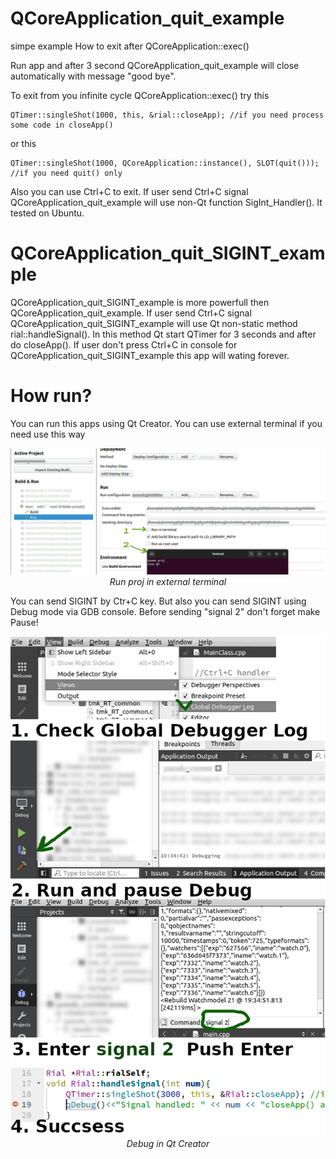 # QCoreApplication_quit_example
 simpe example How to exit after QCoreApplication::exec()
 
 Run app and after 3 second QCoreApplication_quit_example will close automatically with message "good bye".
 
 To exit from you infinite cycle QCoreApplication::exec()
 try this
 
    QTimer::singleShot(1000, this, &rial::closeApp); //if you need process some code in closeApp()
 or this
 
    QTimer::singleShot(1000, QCoreApplication::instance(), SLOT(quit())); //if you need quit() only

Also you can use Ctrl+C to exit. If user send Ctrl+C signal QCoreApplication_quit_example will use non-Qt function SigInt_Handler(). It tested on Ubuntu.

# QCoreApplication_quit_SIGINT_example
QCoreApplication_quit_SIGINT_example is more powerfull then QCoreApplication_quit_example. If user send Ctrl+C signal QCoreApplication_quit_SIGINT_example will use Qt non-static method rial::handleSignal(). In this method Qt start QTimer for 3 seconds and after do closeApp(). If user don't press Ctrl+C in console for QCoreApplication_quit_SIGINT_example this app will wating forever.

# How run?
You can run this apps using Qt Creator. You can use external terminal if you need use this way
<p align="center">
  <img alt="Qt Creator. Run proj in external terminal" src="https://github.com/AndreiCherniaev/QCoreApplication_quit_example/blob/38b9c07d8a77a3e9122f64366c1c3d31b9c12061/Qt%20Creator.%20Run%20proj%20in%20external%20terminal.png?raw=true" width="800">
  <br>
    <em>Run proj in external terminal</em>
</p>

You can send SIGINT by Ctr+C key. But also you can send SIGINT using Debug mode via GDB console. Before sending "signal 2" don't forget make Pause!
<p align="center">
  <img alt="Qt Creator. Debug using gdb creator. Emit signal 2 via gdb console" src="https://github.com/AndreiCherniaev/QCoreApplication_quit_example/blob/38b9c07d8a77a3e9122f64366c1c3d31b9c12061/Qt%20Creator.%20GDB.%20signal%202.png?raw=true" width="800">
  <br>
    <em>Debug in Qt Creator</em>
</p>
